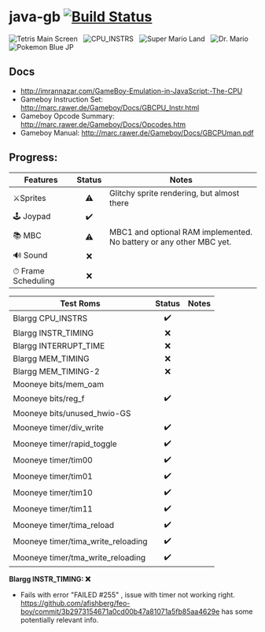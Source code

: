 # java-gb [![Build Status](https://travis-ci.org/pmcanseco/java-gb.png?branch=master)](https://travis-ci.org/pmcanseco/java-gb)

![Tetris Main Screen](https://i.imgur.com/6zbdaB3.gif) &nbsp; ![CPU_INSTRS](https://i.imgur.com/rD1P93j.png) &nbsp; ![Super Mario Land](https://i.imgur.com/8BErEun.png) &nbsp; ![Dr. Mario](https://i.imgur.com/8jKMhHN.png) &nbsp; ![Pokemon Blue JP](https://i.imgur.com/dHA67P8.png)

## Docs
 * http://imrannazar.com/GameBoy-Emulation-in-JavaScript:-The-CPU
 * Gameboy Instruction Set: http://marc.rawer.de/Gameboy/Docs/GBCPU_Instr.html
 * Gameboy Opcode Summary: http://marc.rawer.de/Gameboy/Docs/Opcodes.htm
 * Gameboy Manual: http://marc.rawer.de/Gameboy/Docs/GBCPUman.pdf


## Progress:
| Features          | Status    | Notes    |
| ------------------|:---------:|----------|
| ⚔️Sprites       | ⚠️    | Glitchy sprite rendering, but almost there |
| 🕹 Joypad          | ✔️       |  |
| 📚 MBC             | ⚠️    | MBC1 and optional RAM implemented. No battery or any other MBC yet. |
| 🔊 Sound           | ❌       |  |
| ⏱ Frame Scheduling | ❌      |  |



| Test Roms                   | Status    | Notes     |
| ----------------------------|:---------:| ----------|
| Blargg CPU_INSTRS           | ✔️     |  |
| Blargg INSTR_TIMING         | ❌        |  |
| Blargg INTERRUPT_TIME       | ❌        |  |
| Blargg MEM_TIMING           | ❌        |  |
| Blargg MEM_TIMING-2         | ❌        |  |
| Mooneye bits/mem_oam        |           |  |
| Mooneye bits/reg_f          | ✔️     |  |
| Mooneye bits/unused_hwio-GS | ️     |  |
| Mooneye timer/div_write     | ✔️     |  |
| Mooneye timer/rapid_toggle  | ✔️     |  |
| Mooneye timer/tim00         | ✔️     |  |
| Mooneye timer/tim01         | ✔️     |  |
| Mooneye timer/tim10         | ✔️     |  |
| Mooneye timer/tim11         | ✔️     |  |
| Mooneye timer/tima_reload   | ✔️     |  |
| Mooneye timer/tima_write_reloading  | ✔️     |  |
| Mooneye timer/tma_write_reloading   | ✔️     |  |


**Blargg INSTR_TIMING: ❌**
- Fails with error "FAILED #255" , issue with timer not working right. https://github.com/afishberg/feo-boy/commit/3b2973154671a0cd00b47a81071a5fb85aa4629e has some potentially relevant info.
